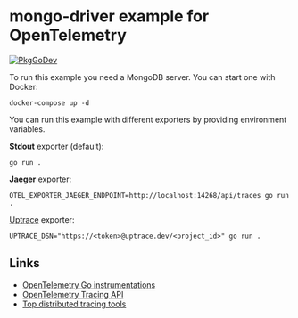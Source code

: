# mongo-driver example for OpenTelemetry

[![PkgGoDev](https://pkg.go.dev/badge/go.opentelemetry.io/contrib/instrumentation/go.mongodb.org/mongo-driver/mongo/otelmongo)](https://pkg.go.dev/go.opentelemetry.io/contrib/instrumentation/go.mongodb.org/mongo-driver/mongo/otelmongo)

To run this example you need a MongoDB server. You can start one with Docker:

```shell
docker-compose up -d
```

You can run this example with different exporters by providing environment variables.

**Stdout** exporter (default):

```shell
go run .
```

**Jaeger** exporter:

```shell
OTEL_EXPORTER_JAEGER_ENDPOINT=http://localhost:14268/api/traces go run .
```

[Uptrace](https://github.com/uptrace/uptrace/) exporter:

```shell
UPTRACE_DSN="https://<token>@uptrace.dev/<project_id>" go run .
```

## Links

- [OpenTelemetry Go instrumentations](https://opentelemetry.uptrace.dev/instrumentations/?lang=go)
- [OpenTelemetry Tracing API](https://opentelemetry.uptrace.dev/guide/go-tracing.html)
- [Top distributed tracing tools](https://get.uptrace.dev/compare/distributed-tracing-tools.html)
